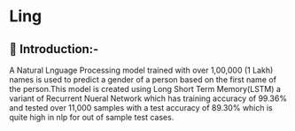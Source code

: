 # Ling

## 📌 Introduction:-

A Natural Lnguage Processing model trained with over 1,00,000 (1 Lakh) names is used to predict a gender of a person based on the first name of the person.This model is created using Long Short Term Memory(LSTM) a variant of Recurrent Nueral Network which has training accuracy of 99.36% and tested over 11,000 samples with a test accuracy of 89.30% which is quite high in nlp for out of sample test cases.
